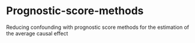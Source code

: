 # Prognostic-score-methods
Reducing confounding with prognostic score methods for the estimation of the average causal effect
